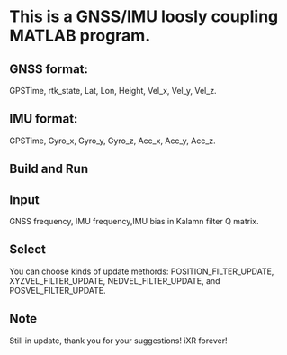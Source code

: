 # This is a GNSS/IMU loosly coupling MATLAB program.

## GNSS format:
GPSTime, rtk_state, Lat, Lon, Height, Vel_x, Vel_y, Vel_z.

## IMU format:
GPSTime, Gyro_x, Gyro_y, Gyro_z, Acc_x, Acc_y, Acc_z.

## Build and Run

## Input
GNSS frequency, IMU frequency,IMU bias in Kalamn filter Q matrix.

## Select
You can choose kinds of update methords:
POSITION_FILTER_UPDATE, XYZVEL_FILTER_UPDATE, NEDVEL_FILTER_UPDATE, and POSVEL_FILTER_UPDATE.

## Note

Still in update, thank you for your suggestions! iXR forever!
